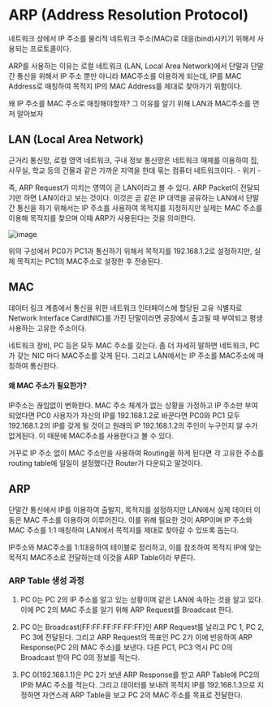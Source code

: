 # ARP (Address Resolution Protocol)

네트워크 상에서 IP 주소를 물리적 네트워크 주소(MAC)로 대응(bind)시키기 위해서 사용되는 프로토콜이다.

ARP를 사용하는 이유는 로컬 네트워크 (LAN, Local Area Network)에서 단말과 단말 간 통신을 위해서 IP 주소 뿐만 아니라 MAC주소를 
이용하게 되는데, IP를 MAC Address로 매칭하여 목적지 IP의 MAC Address를 제대로 찾아가기 위함이다.

왜 IP 주소를 MAC 주소로 매칭해야할까? 그 이유를 알기 위해 LAN과 MAC주소를 먼저 알아보자


## LAN (Local Area Network)

 근거리 통신망, 로컬 영역 네트워크, 구내 정보 통신망은 네트워크 매체를 이용하여 집, 사무실, 학교 등의 건물과 같은 가까운 지역을 한데 묶는
 컴퓨터 네트워크이다. - 위키 -
 
 즉, ARP Request가 미치는 영역이 곧 LAN이라고 볼 수 있다. ARP Packet이 전달되기만 하면 LAN이라고 보는 것이다. 이것은 곧 같은 IP 대역을
 공유하는 LAN에서 단말간 통신을 하기 위해서는 IP 주소를 사용하여 목적지를 지정하지만 실제는 MAC 주소를 이용해 목적지를 찾으며 이때 ARP가
 사용된다는 것을 의미한다.
 
 ![image](https://user-images.githubusercontent.com/32594290/101234552-b4a3df00-3703-11eb-8d6f-2e6a92118368.png)

위의 구성에서 PC0가 PC1과 통신하기 위해서 목적지를 192.168.1.2로 설정하지만, 실제 목적지는 PC1의 MAC주소로 설정한 후 전송된다.


## MAC

 데이터 링크 계층에서 통신을 위한 네트워크 인터페이스에 할당된 고유 식별자로 Network Interface Card(NIC)를 가진 단말이라면
 공장에서 출고될 때 부여되고 평생 사용하는 고유한 주소이다. 
 
 네트워크 장비, PC 등은 모두 MAC 주소를 갖는다. 좀 더 자세히 말하면 네트워크, PC가 갖는 NIC 마다 MAC주소를 갖게 된다. 그리고 LAN에서는
 IP 주소를 MAC주소에 매칭하여 통신한다.
 
 #### 왜 MAC 주소가 필요한가?
 
 IP주소는 끊임없이 변화한다. MAC 주소 체계가 없는 상황을 가정하고 IP 주소만 부여되었다면 PC0 사용자가 자신의 IP를 192.168.1.2로 바꾼다면
 PC0와 PC1 모두 192.168.1.2의 IP를 갖게 될 것이고 원래의 IP 192.168.1.2의 주인이 누구인지 알 수가 없게된다. 이 때문에 MAC주소를 사용한다고
 볼 수 있다.
 
 거꾸로 IP 주소 없이 MAC 주소만을 사용하여 Routing을 하게 된다면 각 고유한 주소를 routing table에 일일이 설정했다간 Router가 다운되고 말것이다.
 

## ARP

 단말간 통신에서 IP를 이용하여 출발지, 목적지를 설정하지만 LAN에서 실제 데이터 이동은 MAC 주소를 이용하여 이루어진다.
 이를 위해 필요한 것이 ARP이며 IP 주소와 MAC 주소를 1:1 매칭하여 LAN에서 목적지를 제대로 찾아갈 수 있또록 돕는다.
 
 IP주소와 MAC주소를 1:1대응하여 테이블로 정리하고, 이를 참조하여 목적지 IP에 맞는 목적지 MAC주소로 전달하는데 이것을 ARP Table이라 부른다.
 
### ARP Table 생성 과정

1. PC 0는 PC 2의 IP 주소를 알고 있는 상황이며 같은 LAN에 속하는 것을 알고 있다. 이에 PC 2의 MAC 주소를 알기 위해 ARP Request를 Broadcast 한다.

2. PC 0는 Broadcast(FF:FF:FF:FF:FF:FF)인 ARP Request를 날리고 PC 1, PC 2, PC 3에 전달된다. 그리고 ARP Request의 목표인 PC 2가 이에
반응하여 ARP Response(PC 2의 MAC 주소)를 보낸다. 다른 PC1, PC3 역시 PC 0의 Broadcast 받아 PC 0의 정보를 적는다.

3. PC 0(192.168.1.1)은 PC 2가 보낸 ARP Response를 받고 ARP Table에 PC2의 IP와 MAC 주소를 적는다. 그리고 데이터를 보내려 목적지 IP를
192.168.1.3으로 지정하면 자연스레 ARP Table을 보고 PC 2의 MAC 주소를 목표로 전달한다.











